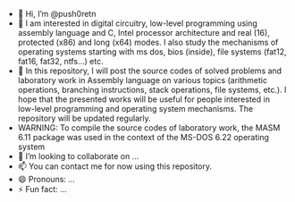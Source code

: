 - 👋 Hi, I’m @push0retn 
- 👀 I am interested in digital circuitry, low-level programming using assembly language and C, Intel processor architecture and real (16), protected (x86) and long (x64) modes.
      I also study the mechanisms of operating systems starting with ms dos, bios (inside), file systems (fat12, fat16, fat32, ntfs...) etc.
- 🌱 In this repository, I will post the source codes of solved problems and laboratory work in Assembly language on various topics (arithmetic operations, branching instructions, stack operations, file systems, etc.).
      I hope that the presented works will be useful for people interested in low-level programming and operating system mechanisms.
      The repository will be updated regularly.
- WARNING: To compile the source codes of laboratory work, the MASM 6.11 package was used in the context of the MS-DOS 6.22 operating system
- 💞️ I’m looking to collaborate on ...
- 📫 You can contact me for now using this repository.
- 😄 Pronouns: ...
- ⚡ Fun fact: ...

<!---
push0retn/push0retn is a ✨ special ✨ repository because its `README.md` (this file) appears on your GitHub profile.
You can click the Preview link to take a look at your changes.
--->
